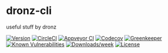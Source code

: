 dronz-cli
=========

useful stuff by dronz

[![Version](https://img.shields.io/npm/v/dronz-cli.svg)](https://npmjs.org/package/dronz-cli)
[![CircleCI](https://circleci.com/gh/dronsfield/dronz/tree/master.svg?style=shield)](https://circleci.com/gh/dronsfield/dronz/tree/master)
[![Appveyor CI](https://ci.appveyor.com/api/projects/status/github/dronsfield/dronz?branch=master&svg=true)](https://ci.appveyor.com/project/heroku/dronz/branch/master)
[![Codecov](https://codecov.io/gh/dronsfield/dronz/branch/master/graph/badge.svg)](https://codecov.io/gh/dronsfield/dronz)
[![Greenkeeper](https://badges.greenkeeper.io/dronsfield/dronz.svg)](https://greenkeeper.io/)
[![Known Vulnerabilities](https://snyk.io/test/github/dronsfield/dronz/badge.svg)](https://snyk.io/test/github/dronsfield/dronz)
[![Downloads/week](https://img.shields.io/npm/dw/dronz-cli.svg)](https://npmjs.org/package/dronz-cli)
[![License](https://img.shields.io/npm/l/dronz-cli.svg)](https://github.com/dronsfield/dronz/blob/master/package.json)

<!-- toc -->
<!-- install -->
<!-- usage -->
<!-- commands -->
